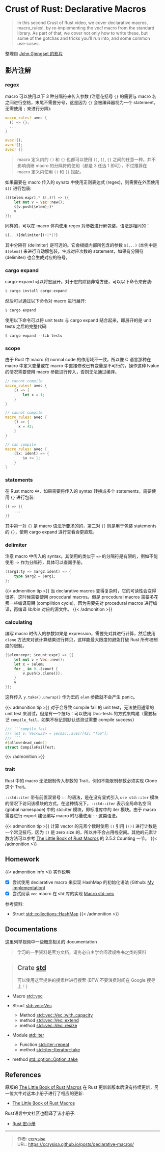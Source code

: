 # Crust of Rust: Declarative Macros


> In this second Crust of Rust video, we cover declarative macros, macro_rules!, by re-implementing the vec! macro from the standard library. As part of that, we cover not only how to write these, but some of the gotchas and tricks you'll run into, and some common use-cases.

<!--more-->

整理自 [John Gjengset 的影片](https://www.youtube.com/watch?v=q6paRBbLgNw)

## 影片注解

### regex

macro 可以使用以下 3 种分隔符来传入参数 (注意花括号 `{}` 的需要与 macro 名之间进行空格，末尾不需要分号，这是因为 `{}` 会被编译器视为一个 statement，无需使用 `;` 来进行分隔):

```rs
macro_rules! avec {
  () => {};
  ...
}

avec!();
avec![];
avec! {}
```

> macro 定义内的 `()` 和 `{}` 也都可以使用 `()`, `[]`, `{}` 之间的任意一种，并不影响调研 macro 的分隔符的使用（都是 3 任选 1 即可），不过推荐在 macro 定义内使用 `()` 和 `{}` 搭配。

如果需要在 macro 传入的 synatx 中使用正则表达式 (regex)，则需要在外面使用 `$()` 进行包装: 

```rs
($($elem:expr),* $(,)?) => {{
    let mut v = Vec::new();
    $(v.push($elem);)*
    v
}};
```

同样的，可以在 macro 体内使用 regex 对参数进行解包装，语法是相同的：

```rs
$(...)[delimiter](+|*|?)
```

其中分隔符 (delimiter) 是可选的。它会根据内部所包含的参数 `$(...)` (本例中是 `$(elem)`) 来进行自动解包装，生成对应次数的 statement，如果有分隔符 (delimiter) 也会生成对应的符号。

### cargo expand

cargo-expand 可以将宏展开，对于宏的除错非常方便，可以以下命令来安装:

```rs
$ cargo install cargo-expand
```

然后可以通过以下命令对 macro 进行展开:

```rs
$ cargo expand
```

使用以下命令可以将 unit tests 与 cargo expand 结合起来，即展开的是 unit tests 之后的完整代码:

```rs
$ cargo expand --lib tests
```

### scope

由于 Rust 中 macro 和 normal code 的作用域不一致，所以像 C 语言那种在 macro 中定义变量或在 macro 中直接修改已有变量是不可行的，操作这种 lvalue 的情况需要使用 macro 参数进行传入，否则无法通过编译。

```rs
// cannot compile
macro_rules! avec {
    () => {
        let x = 1;
    }
}

// cannot compile
macro_rules! avec {
    () => {
      x = 42;
    }
}

// can compile
macro_rules! avec {
    ($x: ident) => {
        $x += 1;
    }
}
```

### statements

在 Rust macro 中，如果需要将传入的 syntax 转换成多个 statements，需要使用 `{}` 进行包装:

```rs
() => {{
    ...
}}
```

其中第一对 `{}` 是 macro 语法所要求的的，第二对 `{}` 则是用于包装 statements 的 `{}`，使用 cargo expand 进行查看会更直观。

### delimiter

注意 macro 中传入的 syntax，其使用的类似于 `=>` 的分隔符是有限的，例如不能使用 `->` 作为分隔符，具体可以查阅手册。

```rs
($arg1:ty => $arg2:ident) => {
    type $arg2 = $arg1;
};
```

{{< admonition tip >}}
当 declarative macros 变得复杂时，它的可读性会变得很差，这时候需要使用 procedural macros。但是 procedural macros 需要多花费一些编译周期 (compilition cycle)，因为需要先对 procedural macros 进行编译，再编译 lib/bin 对应的源文件。
{{< /admonition >}}

### calculating

编写 macro 时传入的参数如果是 expression，需要先对其进行计算，然后使用 `clone` 方法来对该计算结果进行拷贝，这样能最大限度的避免打破 Rust 所有权制度的限制。

```rs
($elem:expr; $count:expr) => {{
    let mut v = Vec::new();
    let x = $elem;
    for _ in 0..$count {
        v.push(x.clone());
    }
    v
}};
```

这样传入 `y.take().unwrap()` 作为宏的 `elem` 参数就不会产生 panic。

{{< admonition tip >}}
对于会导致 compile fail 的 unit test，无法使用通常的 unit test 来测试，但是有一个技巧：可以使用 Doc-tests 的方式来构建（需要标记 `compile_fail`，如果不标记则默认该测试需要 compile success）

```rs
/// ```compile_fail
/// let v: Vec<u32> = vecmac::avec![42; "foo"];
/// ```
#[allow(dead_code)]
struct CompileFailTest;
```
{{< /admonition >}}

### trait

Rust 中的 macro 无法限制传入参数的 Trait，例如不能限制参数必须实现 Clone 这个 Trait。

`::std::iter` 带有前置双冒号 `::` 的语法，是在没有显式引入 `use std::iter` 模块的情况下访问该模块的方式。在这种情况下，`::std::iter` 表示全局命名空间 (global namespace) 中的 std::iter 模块，即标准库中的 iter 模块。由于 macro 需要进行 export 建议编写 macro 时尽量使用 `::` 这类语法。

{{< admonition tip >}}
计算 vector 的元素个数时使用 `()` 引用 `[()]` 进行计数是一个常见技巧，因为 `()` 是 zero size 的，所以并不会占用栈空间。其他的元素计数方法可以参考 [The Little Book of Rust Macros](https://veykril.github.io/tlborm/) 的 2.5.2 Counting 一节。
{{< /admonition >}}

## Homework

{{< admonition info >}}
实作说明:

- [x] 尝试使用 declarative macro 来实现 HashMap 的初始化语法 (Github: [My Implementation](https://github.com/ccrysisa/rusty/tree/main/hmapmac))
- [x] 尝试阅读 `vec` macro 在 std 库的实现 [Macro std::vec](https://doc.rust-lang.org/src/alloc/macros.rs.html#42)

参考资料:

- Struct [std::collections::HashMap](https://doc.rust-lang.org/std/collections/struct.HashMap.html)
{{< /admonition >}}

## Documentations

这里列举视频中一些概念相关的 documentation 

> 学习的一手资料是官方文档，请务必自主学会阅读规格书之类的资料

> Crate [std](https://doc.rust-lang.org/std/index.html) 
> ---
> 可以使用这里提供的搜素栏进行搜索 (BTW 不要浪费时间在 Google 搜寻上！)

- Macro [std::vec](https://doc.rust-lang.org/std/macro.vec.html)

- Struct [std::vec::Vec](https://doc.rust-lang.org/std/vec/struct.Vec.html)
    - Method [std::vec::Vec::with_capacity](https://doc.rust-lang.org/std/vec/struct.Vec.html#method.with_capacity)
    - method [std::vec::Vec::extend](https://doc.rust-lang.org/std/vec/struct.Vec.html#method.extend)
    - method [std::vec::Vec::resize](https://doc.rust-lang.org/std/vec/struct.Vec.html#method.resize)

- Module [std::iter](https://doc.rust-lang.org/std/iter/index.html)
    - Function [std::iter::repeat](https://doc.rust-lang.org/std/iter/fn.repeat.html)
    - method [std::iter::Iterator::take](https://doc.rust-lang.org/std/iter/trait.Iterator.html#method.take)

- method [std::option::Option::take](https://doc.rust-lang.org/std/option/enum.Option.html#method.take)

## References

原版的 [The Little Book of Rust Macros](https://danielkeep.github.io/tlborm/book/index.html) 在 Rust 更新新版本后没有持续更新，另一位大牛对这本小册子进行了相应的更新:

- [The Little Book of Rust Macros](https://veykril.github.io/tlborm/)

Rust语言中文社区也翻译了该小册子:

- [Rust 宏小册](https://zjp-cn.github.io/tlborm/)

---

> 作者: [ccrysisa](https://github.com/ccrysisa)  
> URL: https://ccrysisa.github.io/posts/declarative-macros/  

